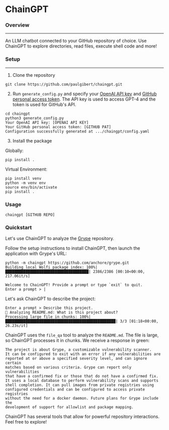 # ChainGPT

### Overview
---
An LLM chatbot connected to your GitHub repository of choice. Use ChainGPT to explore directories, read files, execute shell code and more!

### Setup
---

1. Clone the repository
```
git clone https://github.com/paulgibert/chaingpt.git
```

2. Run `generate_config.py` and specify your [OpenAI API key](https://platform.openai.com/docs/quickstart?context=python) and [GitHub personal access token](https://docs.github.com/en/authentication/keeping-your-account-and-data-secure/managing-your-personal-access-tokens). The API key is used to access GPT-4 and the token is used for GitHub's API.
```
cd chaingpt
python3 generate_config.py
Your OpenAI API key: [OPENAI API KEY]
Your GitHub personal access token: [GITHUB PAT]
Configuration successfully generated at .../chaingpt/config.yaml
```

3. Install the package

Globally:
```
pip install .
```

Virtual Environment:
```
pip install venv
python -m venv env
source env/bin/activate
pip install .
```

### Usage
```
chaingpt [GITHUB REPO]
```

### Quickstart
Let's use ChainGPT to analyze the [Grype](https://github.com/anchore/grype.git) repository.

Follow the setup instructions to install ChainGPT, then launch the application with Grype's URL:

```
python -m chaingpt https://github.com/anchore/grype.git
Building local Wolfi package index: 100%|█████████████████████████████████████| 2386/2386 [00:10<00:00, 217.06it/s]

Welcome to ChainGPT! Provide a prompt or type `exit` to quit.
Enter a prompt > |
```

Let's ask ChainGPT to describe the project:

```
Enter a prompt > Describe this project.
📄 Analyzing README.md: What is this project about?
Processing large file in chunks: 100%|█████████████████████████████████████████████████| 3/3 [01:18<00:00, 26.23s/it]
```

ChainGPT uses the `file_qa` tool to analyze the `README.md`. The file is large, so ChainGPT processes it in chunks. We receive a response in green:

```
The project is about Grype, a customizable vulnerability scanner.
It can be configured to exit with an error if any vulnerabilities are
reported at or above a specified severity level, and can ignore certain
matches based on various criteria. Grype can report only vulnerabilities
that have a confirmed fix or those that do not have a confirmed fix.
It uses a local database to perform vulnerability scans and supports
shell completion. It can pull images from private registries using
configured credentials and can be configured to access private registries
without the need for a docker daemon. Future plans for Grype include the
development of support for allowlist and package mapping.
```

ChainGPT has several tools that allow for powerful repository interactions.
Feel free to explore!